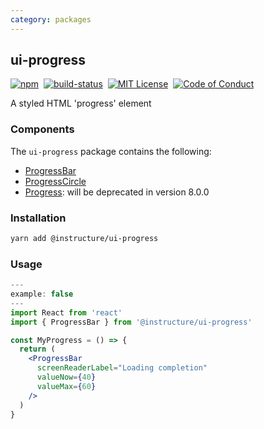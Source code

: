 ```yaml
---
category: packages
---
```


## ui-progress

[![npm][npm]][npm-url]&nbsp;
[![build-status][build-status]][build-status-url]&nbsp;
[![MIT License][license-badge]][LICENSE]&nbsp;
[![Code of Conduct][coc-badge]][coc]

A styled HTML 'progress' element

### Components
The `ui-progress` package contains the following:
- [ProgressBar](#ProgressBar)
- [ProgressCircle](#ProgressCircle)
- [Progress](#Progress): will be deprecated in version 8.0.0


### Installation
```sh
yarn add @instructure/ui-progress
```

### Usage
```jsx
---
example: false
---
import React from 'react'
import { ProgressBar } from '@instructure/ui-progress'

const MyProgress = () => {
  return (
    <ProgressBar
      screenReaderLabel="Loading completion"
      valueNow={40}
      valueMax={60}
    />
  )
}
```


[npm]: https://img.shields.io/npm/v/@instructure/ui-progress.svg
[npm-url]: https://npmjs.com/package/@instructure/ui-progress

[build-status]: https://travis-ci.org/instructure/instructure-ui.svg?branch=master
[build-status-url]: https://travis-ci.org/instructure/instructure-ui "Travis CI"

[license-badge]: https://img.shields.io/npm/l/instructure-ui.svg?style=flat-square
[license]: https://github.com/instructure/instructure-ui/blob/master/LICENSE

[coc-badge]: https://img.shields.io/badge/code%20of-conduct-ff69b4.svg?style=flat-square
[coc]: https://github.com/instructure/instructure-ui/blob/master/CODE_OF_CONDUCT.md
